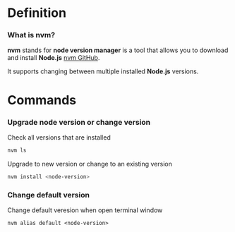 # Definition

### What is nvm?

**nvm** stands for **node version manager** is a tool that allows you to download and install **Node.js** [nvm GitHub](https://github.com/creationix/nvm). 

It supports changing between multiple installed **Node.js** versions.

# Commands

### Upgrade node version or change version

Check all versions that are installed

```sh
nvm ls
```

Upgrade to new version or change to an existing version

```sh
nvm install <node-version>
```

### Change default version

Change default veresion when open terminal window

```
nvm alias default <node-version>
```
